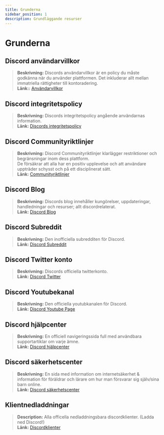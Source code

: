 ```yaml
---
title: Grunderna
sidebar_position: 1
description: Grundläggande resurser
---
```


# Grunderna

## **Discord användarvillkor** 
> __Beskrivning:__ Discords användarvillkor är en policy du måste godkänna när du använder plattformen.
Det inkluderar allt mellan immatriella rättigheter till kontoradering.   <br/>
__Länk::__ [Användarvillkor](https://dis.gd/terms)

## **Discord integritetspolicy**
> __Beskrivning:__ Discords integritetspolicy angående användarnas information.  <br/>
__Länk:__ [Discords integritetspolicy](https://discord.com/privacy)

## **Discord Communityriktlinjer**
> __Beskrivning:__ Discord Communityriktlinjer klarlägger restriktioner och begränsningar inom dess plattform.   <br/>
De försäkrar att alla har en positiv upplevelse och att användare uppträder schysst och på ett disciplinerat sätt.   <br/>
__Länk:__ [Communityriktlinjer](https://dis.gd/guidelines)

## **Discord Blog**
> __Beskrivning:__ Discords blog innehåller kungörelser, uppdateringar, handledningar och resurser; allt discordrelaterat.   <br/>
__Länk:__ [Discord Blog](https://discord.com/blog)
 
## **Discord Subreddit**
> __Beskrivning:__ Den inofficiella subredditen för Discord.   <br/>
__Länk:__ [Discord Subreddit](https://www.reddit.com/r/discordapp/)

## **Discord Twitter konto**
> __Beskrivning:__ Discords officiella twitterkonto.   <br/>
__Länk:__ [Discord Twitter](https://twitter.com/discord)

## **Discord Youtubekanal**
> __Beskrivning:__  Den officiella youtubkanalen för Discord.   <br/>
__Länk:__ [Discord Youtube Page](https://www.youtube.com/c/discord)

## **Discord hjälpcenter**
> __Beskrivning:__ En officiell navigeringssida full med användbara supportartiklar om varje ämne.   <br/>
__Länk:__ [Discord hjälpcenter](https://support.discord.com)

## **Discord säkerhetscenter**
> __Beskrivning:__ En sida med information om internetsäkerhet & information för föräldrar och lärare om hur man försvarar sig själv/sina barn online.  <br/>
__Länk:__ [Discord säkerhetscenter](https://discord.com/safety)

## **Klientnedladdningar**
> __Description:__ Alla officella nedladdningsbara discordklienter. (Ladda ned Discord!)   <br/>
__Länk:__ [Discordklienter](https://discord.com/download)
